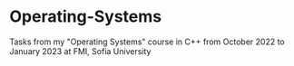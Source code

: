 # Operating-Systems
Tasks from my "Operating Systems" course in C++ from October 2022 to January 2023 at FMI, Sofia University
